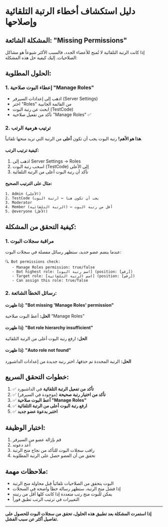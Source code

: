 # دليل استكشاف أخطاء الرتبة التلقائية وإصلاحها

## المشكلة الشائعة: "Missing Permissions"

إذا كانت الرتبة التلقائية لا تُمنح للأعضاء الجدد، فالسبب الأكثر شيوعاً هو مشاكل الصلاحيات. إليك كيفية حل هذه المشكلة:

## الحلول المطلوبة:

### 1. إعطاء البوت صلاحية "Manage Roles"
- اذهب إلى إعدادات السيرفر (Server Settings)
- اختر "Roles" من القائمة الجانبية
- ابحث عن رتبة البوت (TestCode)
- تأكد من تفعيل صلاحية "Manage Roles" ✅

### 2. ترتيب هرمية الرتب
**هذا هو الأهم!** رتبة البوت يجب أن تكون **أعلى** من الرتبة التي تريد منحها تلقائياً.

#### كيفية ترتيب الرتب:
1. اذهب إلى Server Settings → Roles
2. اسحب رتبة البوت (TestCode) إلى الأعلى
3. تأكد أن رتبة البوت أعلى من الرتبة التلقائية

#### مثال على الترتيب الصحيح:
```
1. Admin (الأعلى)
2. TestCode (رتبة البوت) ← يجب أن تكون هنا
3. Moderator
4. Member (الرتبة التلقائية) ← أقل من رتبة البوت
5. @everyone (الأقل)
```

## كيفية التحقق من المشكلة:

### 1. مراقبة سجلات البوت
عندما ينضم عضو جديد، ستظهر رسائل مفصلة في سجلات البوت:

```
🔍 Bot permissions check:
   - Manage Roles permission: true/false
   - Bot highest role: [اسم رتبة البوت] (position: [رقم])
   - Target role: [اسم الرتبة التلقائية] (position: [رقم])
   - Can assign this role: true/false
```

### 2. رسائل الخطأ الشائعة:

#### إذا ظهرت: "Bot missing 'Manage Roles' permission"
**الحل:** أعط البوت صلاحية "Manage Roles"

#### إذا ظهرت: "Bot role hierarchy insufficient"
**الحل:** ارفع رتبة البوت أعلى من الرتبة التلقائية

#### إذا ظهرت: "Auto role not found"
**الحل:** الرتبة المحددة تم حذفها، اختر رتبة جديدة من إعدادات الداشبورد

## خطوات التحقق السريع:

1. ✅ **تأكد من تفعيل الرتبة التلقائية** في الداشبورد
2. ✅ **تأكد من اختيار رتبة صحيحة** (موجودة في السيرفر)
3. ✅ **أعط البوت صلاحية "Manage Roles"**
4. ✅ **ارفع رتبة البوت أعلى من الرتبة التلقائية**
5. ✅ **اختبر بدعوة عضو جديد**

## اختبار الوظيفة:

1. قم بإزالة عضو من السيرفر
2. أعد دعوته
3. راقب سجلات البوت للتأكد من نجاح منح الرتبة
4. تحقق من أن العضو حصل على الرتبة المطلوبة

## ملاحظات مهمة:

- البوت يتحقق من الصلاحيات تلقائياً قبل محاولة منح الرتبة
- إذا فشل منح الرتبة، ستظهر رسالة خطأ واضحة في السجلات
- يمكن للبوت منح رتب متعددة إذا كانت كلها أقل من رتبته
- التغييرات في ترتيب الرتب تطبق فوراً

---

**إذا استمرت المشكلة بعد تطبيق هذه الحلول، تحقق من سجلات البوت للحصول على تفاصيل أكثر عن سبب الفشل.**